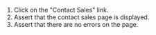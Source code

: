 1. Click on the "Contact Sales" link.
2. Assert that the contact sales page is displayed.
3. Assert that there are no errors on the page.